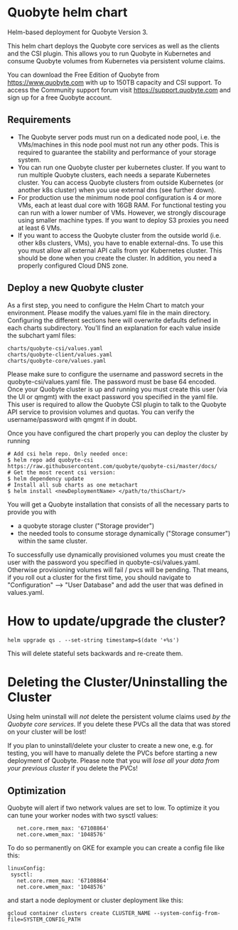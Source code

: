# Quobyte helm chart

Helm-based deployment for Quobyte Version 3.

This helm chart deploys the Quobyte core services as well as the clients and
the CSI plugin. This allows you to run Quobyte in Kubernetes and consume
Quobyte volumes from Kubernetes via persistent volume claims.

You can download the Free Edition of Quobyte from <https://www.quobyte.com>
with up to 150TB capacity and CSI support.
To access the Community support forum visit <https://support.quobyte.com> and
sign up for a free Quobyte account.

## Requirements

* The Quobyte server pods must run on a dedicated node pool, i.e. the VMs/machines in this node pool must not run any other pods. This is required to guarantee the stability and performance of your storage system.
* You can run one Quobyte cluster per kubernetes cluster. If you want to run multiple Quobyte clusters, each needs a separate Kubernetes cluster. You can access Quobyte clusters from outside Kubernetes (or another k8s cluster) when you use external dns (see further down).
* For production use the minimum node pool configuration is 4 or more VMs, each at least dual core with 16GB RAM. For functional testing you can run with a lower number of VMs. However, we strongly discourage using smaller machine types. If you want to deploy S3 proxies you need at least 6 VMs.
* If you want to access the Quobyte cluster from the outside world (i.e. other k8s clusters, VMs), you have to enable external-dns. To use this you must allow all external API calls from yor Kubernetes cluster. This should be done when you create the cluster. In addition, you need a properly configured Cloud DNS zone.

## Deploy a new Quobyte cluster

As a first step, you need to configure the Helm Chart to match your environment.
Please modify the values.yaml file in the main directory. Configuring the different sections here will 
overwrite defaults defined in each charts subdirectory. You'll find an explanation for each value inside the subchart 
yaml files:

    charts/quobyte-csi/values.yaml
    charts/quobyte-client/values.yaml
    charts/quobyte-core/values.yaml

Please make sure to configure the username and password secrets in the quobyte-csi/values.yaml file.
The password must be base 64 encoded. Once your Quobyte cluster is up and running you must create this
user (via the UI or qmgmt) with the exact password you specified in the yaml file. This user is required
to allow the Quobyte CSI plugin to talk to the Quobyte API service to provision volumes and quotas. You
can verify the username/password with qmgmt if in doubt.

Once you have configured the chart properly you can deploy the cluster by running

```
# Add csi helm repo. Only needed once:
$ helm repo add quobyte-csi https://raw.githubusercontent.com/quobyte/quobyte-csi/master/docs/
# Get the most recent csi version:
$ helm dependency update
# Install all sub charts as one metachart
$ helm install <newDeploymentName> </path/to/thisChart/> 
```

You will get a Quobyte installation that consists of all the necessary 
parts to provide you with 
- a quobyte storage cluster ("Storage provider")
- the needed tools to consume storage dynamically ("Storage consumer") 
within the same cluster.

To successfully use dynamically provisioned volumes you must create the user with the
password you specified in quobyte-csi/values.yaml.
Otherwise provisioning volumes will fail / pvcs will be pending.
That means, if you roll out a cluster for the first time, you should 
navigate to "Configuration" --> "User Database" and add the user that
was defined in values.yaml.

# How to update/upgrade the cluster?

`helm upgrade qs . --set-string timestamp=$(date '+%s')`

This will delete stateful sets backwards and re-create them.
 
# Deleting the Cluster/Uninstalling the Cluster

Using helm uninstall will *not* delete the persistent volume claims used
*by the Quobyte core services*. If you delete these PVCs all the data
that was stored on your cluster will be lost!

If you plan to uninstall/delete your cluster to create a new one, e.g.
for testing, you will have to manually delete the PVCs before starting
a new deployment of Quobyte. Please note that you will *lose all your
data from your previous cluster* if you delete the PVCs!


## Optimization

Quobyte will alert if two network values are set to low. To optimize it you can tune your worker nodes with two sysctl values:

```
   net.core.rmem_max: '67108864'  
   net.core.wmem_max: '1048576'
```

To do so permanently on GKE for example you can create a config file like this:
```
linuxConfig:
 sysctl:
   net.core.rmem_max: '67108864'  
   net.core.wmem_max: '1048576'
```

and start a node deployment or cluster deployment like this:

```
gcloud container clusters create CLUSTER_NAME --system-config-from-file=SYSTEM_CONFIG_PATH
```


